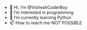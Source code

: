 - 👋 Hi, I’m @VisheshCoderBoy
- 👀 I’m interested in programming
- 🌱 I’m currently learning Python
- 📫 How to reach me-NOT POSSIBLE


